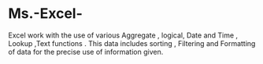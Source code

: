 # Ms.-Excel-
Excel work with the use of various Aggregate , logical, Date and Time , Lookup ,Text functions . This data includes sorting , Filtering and Formatting of data for the precise use of information given.
